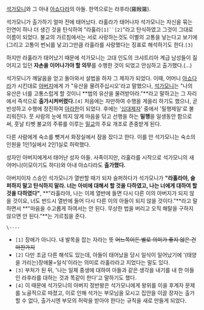 [석가모니](%EC%84%9D%EA%B0%80%EB%AA%A8%EB%8B%88.md)와 그 아내
[아쇼다라](%EC%95%84%EC%87%BC%EB%8B%A4%EB%9D%BC.md)의 아들. 한역으로는 라후라(羅睺羅).

석가모니가 출가하기 얼마 전에 태어났다. 라훌라가 태어나자 석가모니는 자신을 묶는 인연이 하나 더 생긴 것을 탄식하여
"라훌라`[1]``[2]`"라고 탄식하였고 그것이 그대로 이름이 되었다. 불교의 가르침에서는 서로 사랑하는것도 이별의 고통을 낳는다고
보기에(그리고 고통이 번뇌를 낳고)그만큼 라훌라를 사랑했다는 징표로 해석하기도 한다.`[3]`

하지만 라훌라가 태어났기 때문에 석가모니는 고대 인도의 크샤트리아 계급 남성들이 짊어지고 있던 **자손을 이어나가야 할 의무**를 수행한
것이 되었고 안심하고 출가했다.(...)

석가모니가 깨달음을 얻고 돌아와서 설법을 하자 그 제자가 되었다. 이때, 어머니
[아쇼다라](%EC%95%84%EC%87%BC%EB%8B%A4%EB%9D%BC.md)가 시킨대로
[아버지](%EC%84%9D%EA%B0%80%EB%AA%A8%EB%8B%88.md)에게 가 "유산을 물려주십시오'라고 말했으나,
[석가모니](%EC%84%9D%EA%B0%80%EB%AA%A8%EB%8B%88.md)는 "나의 유산은 너를 고통스럽게 할 것이니
**법의 유산을 물려받아라."**라고 말하고는 그 자리에서 즉석으로 **출가시켜버렸다.**`[4]` 처음에는 자만하여 수행을 게을리 하기도
했으나, 곧 반성하고 수행에 정진하여 [아라한](%EC%95%84%EB%9D%BC%ED%95%9C.md)이 되었다. 후에는
'[십대제자](%EC%8B%AD%EB%8C%80%EC%A0%9C%EC%9E%90.md)' 중에서 '밀행제일'로 불리워진다. 뭇 사람의
눈에 띄지 않게 마음을 닦고 선행을 하는 **밀행**을 일생동안 함으로써, 훗날 티벳 불교의 주류를 이루는
[밀교](%EB%B0%80%EA%B5%90.md)의 주요 개조로 존중받게 된다.

다른 사람에게 숙소를 뺏겨서 화장실에서 잠을 잤다고 한다. 이를 안 석가모니는 숙소의 인원을 1인1실에서 2인1실로 허락했다.

성자인 아버지에게서 태어난 성자 아들. 사족이지만, 라훌라를 시작으로 석가모니의 새어머니(이모이기도 하다)와 아내 아쇼다라도
**출가했다.**

아버지이자 스승인 석가모니가 열반할 때가 되자 슬퍼하다가 석가모니가 **"라훌라야, 슬퍼하지 말고 탄식하지 말라. 너는 아비에 대해서 할
것을 다하였고, 나는 너에게 대하여 할 것을 다하였다"**, **"라훌라야, 나는 이제 열반에 들면 다시 다른 이의 아버지가 되지 않을
것이요, 너도 반드시 열반에 들어 다시 다른 이의 아들이 되지 않을 것이다."**라고 말하면서 **"마음을 수고롭게 하여서는 안 된다.
무상한 법을 버리고 오직 해탈을 구하지 않으면 안 된다."**는 가르침을 준다.

`\----`

  * `[1]` 장애가 아니다. 내 발목을 잡는 자라는 뜻 <del>어느쪽이든 별로 의미가 좋지 않은 건 마찬가지</del>
  * `[2]` 다만 조금 다른 해석도 있는데, 아들이 태어났을 당시 일식이 일어났기에 '(태양을 가리는)장애물=일식'이라는 의미로 라훌라라고 지었다는 말도 있다.
  * `[3]` 부처가 된 뒤, '나는 일체 중생에 대하여 아들과 같은 생각을 내기를 내 한 아들인 라후라를 대하는 것과 똑같이 한다'고 말하기도 했다.
  * `[4]` 이 때문에 석가모니의 아버지 정반왕은 석가모니에게 왕위를 이을 후계자 문제를 노골적으로 따졌고, 이로 인해 석가는 부모님을 모시고 집안을 이끌 장자는 출가할 수 없다, 출가시엔 부모의 허락을 받아야 한다는 규칙을 새로 만들게 되었다.

